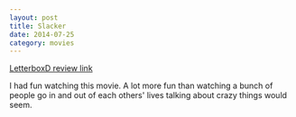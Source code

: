 ```yaml
---
layout: post
title: Slacker 
date: 2014-07-25
category: movies
---
```

 
[LetterboxD review link](http://letterboxd.com/samarthbhaskar/film/slacker/)

 I had fun watching this movie. A lot more fun than watching a bunch of people go in and out of each others' lives talking about crazy things would seem.
